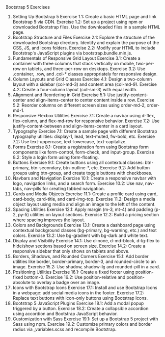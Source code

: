 Bootstrap 5 Exercises 
1. Setting Up Bootstrap 5 
Exercise 1.1: 
Create a basic HTML page and link Bootstrap 5 via CDN. 
Exercise 1.2: 
Set up a project using npm or downloaded Bootstrap files. Use the downloaded files in a sample 
HTML page. 
2. Bootstrap Structure and Files 
Exercise 2.1: 
Explore the structure of the downloaded Bootstrap directory. Identify and explain the purpose of 
the CSS, JS, and icons folders. 
Exercise 2.2: 
Modify your HTML to include Bootstrap's JavaScript plugins via bootstrap.bundle.min.js. 
3. Fundamentals of Responsive Grid Layout 
Exercise 3.1: 
Create a container with three columns that stack vertically on mobile, two-per-row on tablets, 
and three-per-row on desktops. 
Exercise 3.2: 
Use .container, .row, and .col-* classes appropriately for responsive design. 
4. Column Layouts and Grid Classes 
Exercise 4.1: 
Design a two-column layout with a sidebar (col-md-3) and content area (col-md-9). 
Exercise 4.2: 
Create a four-column layout (col-sm-3) with equal width. 
5. Alignment and Reordering in Grid 
Exercise 5.1: 
Use justify-content-center and align-items-center to center content inside a row. 
Exercise 5.2: 
Reorder columns on different screen sizes using order-md-2, order-md-1. 
6. Responsive Flexbox Utilities 
Exercise 7.1: 
Create a navbar using d-flex, flex-column, and flex-md-row for responsive behavior. 
Exercise 7.2: 
Use justify-content-between and align-items-center in a card layout. 
7. Typography 
Exercise 7.1: 
Create a sample page with different Bootstrap typography utilities: display-1, lead, text-muted, 
fw-bold, etc. 
Exercise 7.2: 
Use text-uppercase, text-lowercase, text-capitalize. 
8. Forms 
Exercise 8.1: 
Create a registration form using Bootstrap form components like form-control, form-check, and 
input-group. 
Exercise 8.2: 
Style a login form using form-floating. 
9. Buttons 
Exercise 9.1: 
Create buttons using all contextual classes: btn-primary, btn-secondary, btn-outline-*, etc. 
Exercise 9.2: 
Add button groups using btn-group, and create toggle buttons with checkboxes. 
10. Navbars and Navigation 
Exercise 10.1: 
Create a responsive navbar with logo, navigation links, and a search form. 
Exercise 10.2: 
Use nav, nav-tabs, nav-pills for creating tabbed navigation. 
11. Cards and Media Objects 
Exercise 11.1: 
Create a profile card using card, card-body, card-title, and card-img-top. 
Exercise 11.2: 
Design a media object layout using media and align an image to the left of the content. 
12. Spacing Utilities 
Exercise 12.1: 
Apply margin (m-3, mt-4) and padding (p-2, py-5) utilities on layout sections. 
Exercise 12.2: 
Build a pricing section where spacing improves the layout. 
13. Colors and Backgrounds 
Exercise 13.1: 
Create a dashboard page using contextual background classes (bg-primary, bg-warning, etc.) and 
text colors. 
Exercise 13.2: 
Use bg-gradient with bg-dark and white text. 
14. Display and Visibility 
Exercise 14.1: 
Use d-none, d-md-block, d-lg-flex to hide/show sections based on screen size. 
Exercise 14.2: 
Create a responsive sidebar that only shows on tablets and above. 
15. Borders, Shadows, and Rounded Corners 
Exercise 15.1: 
Add border utilities like border, border-primary, border-3, and rounded-circle to an image. 
Exercise 15.2: 
Use shadow, shadow-lg and rounded-pill in a card. 
16. Positioning Utilities 
Exercise 16.1: 
Create a fixed footer using position-fixed bottom-0. 
Exercise 16.2: 
Use position-relative and position-absolute to overlay a badge over an image. 
17. Icons with Bootstrap Icons 
Exercise 17.1: 
Install and use Bootstrap Icons in a webpage: add social media icons in the footer. 
Exercise 17.2: 
Replace text buttons with icon-only buttons using Bootstrap Icons. 
18. Bootstrap 5 JavaScript Plugins 
Exercise 18.1: 
Add a modal popup triggered by a button. 
Exercise 18.2: 
Create a collapsible accordion using accordion and Bootstrap JavaScript behavior. 
19. Customization with Sass 
Exercise 19.1: 
Set up a Bootstrap 5 project with Sass using npm. 
Exercise 19.2: 
Customize primary colors and border radius via _variables.scss and recompile Bootstrap.
